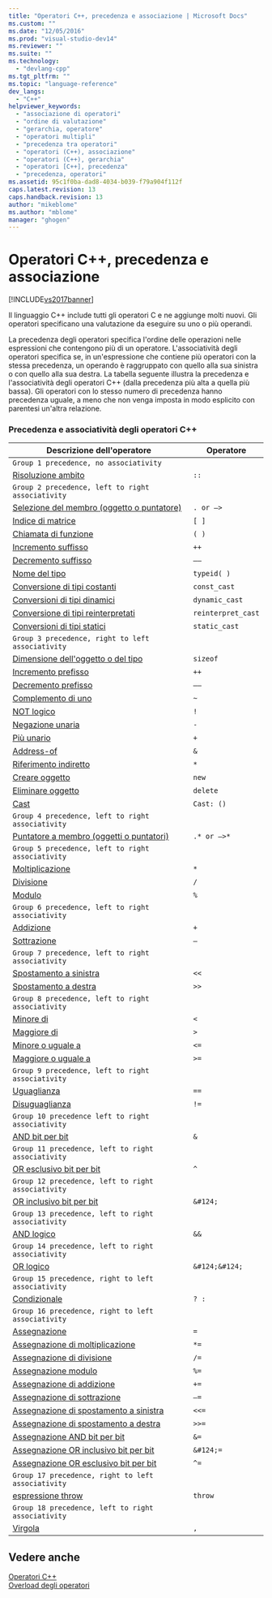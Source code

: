 ```yaml
---
title: "Operatori C++, precedenza e associazione | Microsoft Docs"
ms.custom: ""
ms.date: "12/05/2016"
ms.prod: "visual-studio-dev14"
ms.reviewer: ""
ms.suite: ""
ms.technology: 
  - "devlang-cpp"
ms.tgt_pltfrm: ""
ms.topic: "language-reference"
dev_langs: 
  - "C++"
helpviewer_keywords: 
  - "associazione di operatori"
  - "ordine di valutazione"
  - "gerarchia, operatore"
  - "operatori multipli"
  - "precedenza tra operatori"
  - "operatori (C++), associazione"
  - "operatori (C++), gerarchia"
  - "operatori [C++], precedenza"
  - "precedenza, operatori"
ms.assetid: 95c1f0ba-dad8-4034-b039-f79a904f112f
caps.latest.revision: 13
caps.handback.revision: 13
author: "mikeblome"
ms.author: "mblome"
manager: "ghogen"
---
```

# Operatori C++, precedenza e associazione
[!INCLUDE[vs2017banner](../assembler/inline/includes/vs2017banner.md)]

Il linguaggio C\+\+ include tutti gli operatori C e ne aggiunge molti nuovi.  Gli operatori specificano una valutazione da eseguire su uno o più operandi.  
  
 La precedenza degli operatori specifica l'ordine delle operazioni nelle espressioni che contengono più di un operatore.  L'associatività degli operatori specifica se, in un'espressione che contiene più operatori con la stessa precedenza, un operando è raggruppato con quello alla sua sinistra o con quello alla sua destra.  La tabella seguente illustra la precedenza e l'associatività degli operatori C\+\+ \(dalla precedenza più alta a quella più bassa\).  Gli operatori con lo stesso numero di precedenza hanno precedenza uguale, a meno che non venga imposta in modo esplicito con parentesi un'altra relazione.  
  
### Precedenza e associatività degli operatori C\+\+  
  
|Descrizione dell'operatore|Operatore|  
|--------------------------------|---------------|  
|`Group 1 precedence, no associativity`|  
|[Risoluzione ambito](../cpp/scope-resolution-operator.md)|`::`|  
|`Group 2 precedence, left to right associativity`|  
|[Selezione del membro \(oggetto o puntatore\)](../cpp/member-access-operators-dot-and.md)|`. or –>`|  
|[Indice di matrice](../cpp/subscript-operator.md)|`[ ]`|  
|[Chiamata di funzione](../cpp/function-call-operator-parens.md)|`( )`|  
|[Incremento suffisso](../cpp/postfix-increment-and-decrement-operators-increment-and-decrement.md)|`++`|  
|[Decremento suffisso](../cpp/postfix-increment-and-decrement-operators-increment-and-decrement.md)|`––`|  
|[Nome del tipo](../cpp/typeid-operator.md)|`typeid( )`|  
|[Conversione di tipi costanti](../cpp/const-cast-operator.md)|`const_cast`|  
|[Conversioni di tipi dinamici](../cpp/dynamic-cast-operator.md)|`dynamic_cast`|  
|[Conversione di tipi reinterpretati](../cpp/reinterpret-cast-operator.md)|`reinterpret_cast`|  
|[Conversioni di tipi statici](../cpp/static-cast-operator.md)|`static_cast`|  
|`Group 3 precedence, right to left associativity`|  
|[Dimensione dell'oggetto o del tipo](../cpp/sizeof-operator.md)|`sizeof`|  
|[Incremento prefisso](../cpp/prefix-increment-and-decrement-operators-increment-and-decrement.md)|`++`|  
|[Decremento prefisso](../cpp/prefix-increment-and-decrement-operators-increment-and-decrement.md)|`––`|  
|[Complemento di uno](../cpp/one-s-complement-operator-tilde.md)|`~`|  
|[NOT logico](../cpp/logical-negation-operator-exclpt.md)|`!`|  
|[Negazione unaria](../misc/unary-negation-operator.md)|`-`|  
|[Più unario](../cpp/unary-plus-and-negation-operators-plus-and.md)|`+`|  
|[Address\-of](../cpp/lvalue-reference-declarator-amp.md)|`&`|  
|[Riferimento indiretto](../cpp/indirection-operator-star.md)|`*`|  
|[Creare oggetto](../cpp/new-operator-cpp.md)|`new`|  
|[Eliminare oggetto](../cpp/delete-operator-cpp.md)|`delete`|  
|[Cast](../cpp/cast-operator-parens.md)|`Cast: ()`|  
|`Group 4 precedence, left to right associativity`|  
|[Puntatore a membro \(oggetti o puntatori\)](../cpp/pointer-to-member-operators-dot-star-and-star.md)|`.* or –>*`|  
|`Group 5 precedence, left to right associativity`|  
|[Moltiplicazione](../cpp/multiplicative-operators-and-the-modulus-operator.md)|`*`|  
|[Divisione](../cpp/multiplicative-operators-and-the-modulus-operator.md)|`/`|  
|[Modulo](../cpp/multiplicative-operators-and-the-modulus-operator.md)|`%`|  
|`Group 6 precedence, left to right associativity`|  
|[Addizione](../cpp/additive-operators-plus-and.md)|`+`|  
|[Sottrazione](../cpp/additive-operators-plus-and.md)|`–`|  
|`Group 7 precedence, left to right associativity`|  
|[Spostamento a sinistra](../cpp/left-shift-and-right-shift-operators-input-and-output.md)|`<<`|  
|[Spostamento a destra](../cpp/left-shift-and-right-shift-operators-input-and-output.md)|`>>`|  
|`Group 8 precedence, left to right associativity`|  
|[Minore di](../cpp/relational-operators-equal-and-equal.md)|`<`|  
|[Maggiore di](../cpp/relational-operators-equal-and-equal.md)|`>`|  
|[Minore o uguale a](../cpp/relational-operators-equal-and-equal.md)|`<=`|  
|[Maggiore o uguale a](../cpp/relational-operators-equal-and-equal.md)|`>=`|  
|`Group 9 precedence, left to right associativity`|  
|[Uguaglianza](../cpp/equality-operators-equal-equal-and-exclpt-equal.md)|`==`|  
|[Disuguaglianza](../cpp/equality-operators-equal-equal-and-exclpt-equal.md)|`!=`|  
|`Group 10 precedence left to right associativity`|  
|[AND bit per bit](../cpp/bitwise-and-operator-amp.md)|`&`|  
|`Group 11 precedence, left to right associativity`|  
|[OR esclusivo bit per bit](../cpp/bitwise-exclusive-or-operator-hat.md)|`^`|  
|`Group 12 precedence, left to right associativity`|  
|[OR inclusivo bit per bit](../cpp/bitwise-inclusive-or-operator-pipe.md)|`&#124;`|  
|`Group 13 precedence, left to right associativity`|  
|[AND logico](../cpp/logical-and-operator-amp-amp.md)|`&&`|  
|`Group 14 precedence, left to right associativity`|  
|[OR logico](../cpp/logical-or-operator-pipe-pipe.md)|`&#124;&#124;`|  
|`Group 15 precedence, right to left associativity`|  
|[Condizionale](../cpp/conditional-operator-q.md)|`? :`|  
|`Group 16 precedence, right to left associativity`|  
|[Assegnazione](../cpp/assignment-operators.md)|`=`|  
|[Assegnazione di moltiplicazione](../cpp/assignment-operators.md)|`*=`|  
|[Assegnazione di divisione](../cpp/assignment-operators.md)|`/=`|  
|[Assegnazione modulo](../cpp/assignment-operators.md)|`%=`|  
|[Assegnazione di addizione](../cpp/assignment-operators.md)|`+=`|  
|[Assegnazione di sottrazione](../cpp/assignment-operators.md)|`–=`|  
|[Assegnazione di spostamento a sinistra](../cpp/assignment-operators.md)|`<<=`|  
|[Assegnazione di spostamento a destra](../cpp/assignment-operators.md)|`>>=`|  
|[Assegnazione AND bit per bit](../cpp/assignment-operators.md)|`&=`|  
|[Assegnazione OR inclusivo bit per bit](../cpp/assignment-operators.md)|`&#124;=`|  
|[Assegnazione OR esclusivo bit per bit](../cpp/assignment-operators.md)|`^=`|  
|`Group 17 precedence, right to left associativity`|  
|[espressione throw](../cpp/try-throw-and-catch-statements-cpp.md)|`throw`|  
|`Group 18 precedence, left to right associativity`|  
|[Virgola](../cpp/comma-operator.md)|`,`|  
  
## Vedere anche  
 [Operatori C\+\+](../misc/cpp-operators.md)   
 [Overload degli operatori](../cpp/operator-overloading.md)